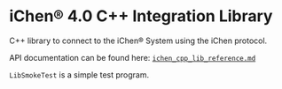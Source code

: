 # iChen® 4.0 C++ Integration Library

C++ library to connect to the iChen&reg; System using the iChen protocol.

API documentation can be found here: [`ichen_cpp_lib_reference.md`](https://github.com/chenhsong/iChen-CppLib/blob/master/ichen_cpp_lib_reference.md)

`LibSmokeTest` is a simple test program.
